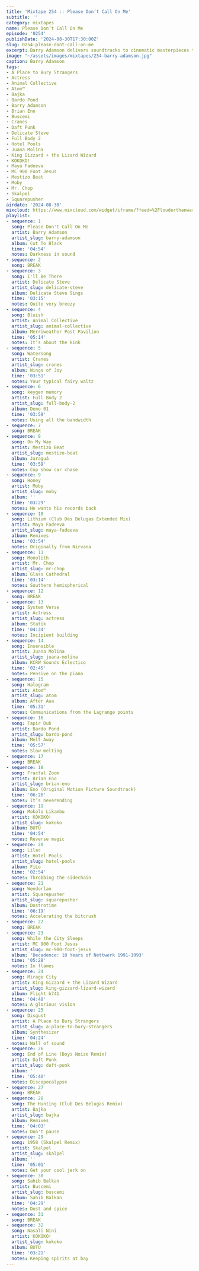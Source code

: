 ```yaml
---
title: 'Mixtape 254 :: Please Don’t Call On Me'
subtitle: ''
category: mixtapes
name: Please Don’t Call On Me
episode: '0254'
publishDate: '2024-08-30T17:30:00Z'
slug: 0254-please-dont-call-on-me
excerpt: Barry Adamson delivers soundtracks to cinematic masterpieces that don’t exist.
image: "~/assets/images/mixtapes/254-barry-adamson.jpg"
caption: Barry Adamson
tags:
- A Place to Bury Strangers
- Actress
- Animal Collective
- Atom™
- Bajka
- Bardo Pond
- Barry Adamson
- Brian Eno
- Buscemi
- Cranes
- Daft Punk
- Delicate Steve
- Full Body 2
- Hotel Pools
- Juana Molina
- King Gizzard + the Lizard Wizard
- KOKOKO!
- Maya Fadeeva
- MC 900 Foot Jesus
- Mestizo Beat
- Moby
- Mr. Chop
- Skalpel
- Squarepusher
airdate: '2024-08-30'
mixcloud: https://www.mixcloud.com/widget/iframe/?feed=%2Flouderthanwar%2Fthe-final-hour-254-please-dont-call-on-me-2024-08-30%2F&hide_artwork=1&hide_cover=1
playlist:
- sequence: 1
  song: Please Don't Call On Me
  artist: Barry Adamson
  artist_slug: barry-adamson
  album: Cut To Black
  time: '04:54'
  notes: Darkness in sound
- sequence: 2
  song: BREAK
- sequence: 3
  song: I'll Be There
  artist: Delicate Steve
  artist_slug: delicate-steve
  album: Delicate Steve Sings
  time: '03:15'
  notes: Quite very breezy
- sequence: 4
  song: Bluish
  artist: Animal Collective
  artist_slug: animal-collective
  album: Merriweather Post Pavilion
  time: '05:14'
  notes: It’s about the kink
- sequence: 5
  song: Watersong
  artist: Cranes
  artist_slug: cranes
  album: Wings of Joy
  time: '03:51'
  notes: Your typical fairy waltz
- sequence: 6
  song: keygen memory
  artist: Full Body 2
  artist_slug: full-body-2
  album: Demo 01
  time: '03:59'
  notes: Using all the bandwidth
- sequence: 7
  song: BREAK
- sequence: 8
  song: On My Way
  artist: Mestizo Beat
  artist_slug: mestizo-beat
  album: Jaraguá
  time: '03:59'
  notes: Cop show car chase
- sequence: 9
  song: Honey
  artist: Moby
  artist_slug: moby
  album: ''
  time: '03:29'
  notes: He wants his records back
- sequence: 10
  song: Lithium (Club Des Belugas Extended Mix)
  artist: Maya Fadeeva
  artist_slug: maya-fadeeva
  album: Remixes
  time: '03:54'
  notes: Originally from Nirvana
- sequence: 11
  song: Monolith
  artist: Mr. Chop
  artist_slug: mr-chop
  album: Glass Cathedral
  time: '03:14'
  notes: Southern hemispherical
- sequence: 12
  song: BREAK
- sequence: 13
  song: System Verse
  artist: Actress
  artist_slug: actress
  album: Statik
  time: '04:34'
  notes: Incipient building
- sequence: 14
  song: Insensible
  artist: Juana Molina
  artist_slug: juana-molina
  album: KCRW Sounds Eclectico
  time: '02:45'
  notes: Pensive on the piano
- sequence: 15
  song: Halogram
  artist: Atom™
  artist_slug: atom
  album: After Aua
  time: '05:31'
  notes: Communications from the Lagrange points
- sequence: 16
  song: Tapir Dub
  artist: Bardo Pond
  artist_slug: bardo-pond
  album: Melt Away
  time: '05:57'
  notes: Slow melting
- sequence: 17
  song: BREAK
- sequence: 18
  song: Fractal Zoom
  artist: Brian Eno
  artist_slug: brian-eno
  album: Eno (Original Motion Picture Soundtrack)
  time: '06:26'
  notes: It’s neverending
- sequence: 19
  song: Mokolo Likambu
  artist: KOKOKO!
  artist_slug: kokoko
  album: BUTU
  time: '04:54'
  notes: Reverse magic
- sequence: 20
  song: Lilac
  artist: Hotel Pools
  artist_slug: hotel-pools
  album: FiLo
  time: '02:54'
  notes: Throbbing the sidechain
- sequence: 21
  song: Wendorlan
  artist: Squarepusher
  artist_slug: squarepusher
  album: Dostrotime
  time: '06:19'
  notes: Accelerating the bitcrush
- sequence: 22
  song: BREAK
- sequence: 23
  song: While the City Sleeps
  artist: MC 900 Foot Jesus
  artist_slug: mc-900-foot-jesus
  album: 'Decadence: 10 Years of Nettwerk 1991-1993'
  time: '05:28'
  notes: In flames
- sequence: 24
  song: Mirage City
  artist: King Gizzard + the Lizard Wizard
  artist_slug: king-gizzard-lizard-wizard
  album: Flight b741
  time: '04:48'
  notes: A glorious vision
- sequence: 25
  song: Disgust
  artist: A Place to Bury Strangers
  artist_slug: a-place-to-bury-strangers
  album: Synthesizer
  time: '04:24'
  notes: Wall of sound
- sequence: 26
  song: End of Line (Boys Noize Remix)
  artist: Daft Punk
  artist_slug: daft-punk
  album: ''
  time: '05:40'
  notes: Discopocalypse
- sequence: 27
  song: BREAK
- sequence: 28
  song: The Hunting (Club Des Belugas Remix)
  artist: Bajka
  artist_slug: bajka
  album: Remixes
  time: '04:03'
  notes: Don't pause
- sequence: 29
  song: 1958 (Skalpel Remix)
  artist: Skalpel
  artist_slug: skalpel
  album: ''
  time: '05:01'
  notes: Get your cool jerk on
- sequence: 30
  song: Sahib Balkan
  artist: Buscemi
  artist_slug: buscemi
  album: Sahib Balkan
  time: '04:29'
  notes: Dust and spice
- sequence: 31
  song: BREAK
- sequence: 32
  song: Nasali Nini
  artist: KOKOKO!
  artist_slug: kokoko
  album: BUTU
  time: '03:21'
  notes: Keeping spirits at bay
---
```


